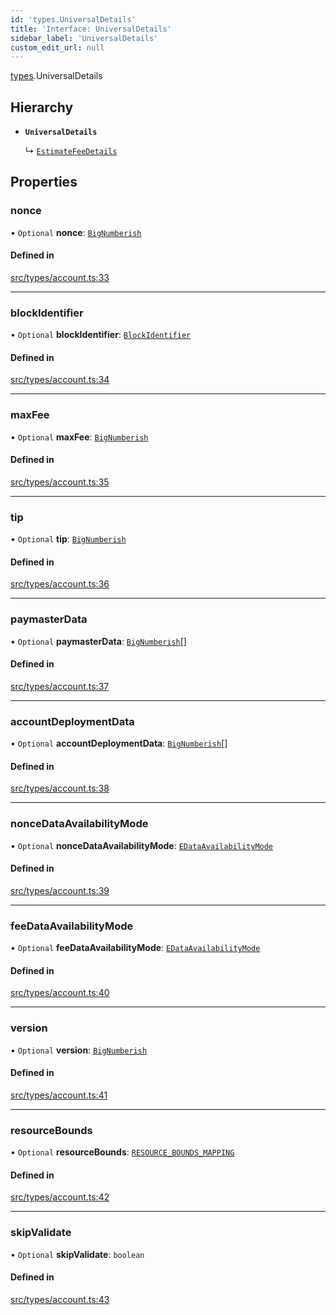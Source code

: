 ```yaml
---
id: 'types.UniversalDetails'
title: 'Interface: UniversalDetails'
sidebar_label: 'UniversalDetails'
custom_edit_url: null
---
```


[types](../namespaces/types.md).UniversalDetails

## Hierarchy

- **`UniversalDetails`**

  ↳ [`EstimateFeeDetails`](types.EstimateFeeDetails.md)

## Properties

### nonce

• `Optional` **nonce**: [`BigNumberish`](../namespaces/types.md#bignumberish)

#### Defined in

[src/types/account.ts:33](https://github.com/starknet-io/starknet.js/blob/v6.23.1/src/types/account.ts#L33)

---

### blockIdentifier

• `Optional` **blockIdentifier**: [`BlockIdentifier`](../namespaces/types.md#blockidentifier)

#### Defined in

[src/types/account.ts:34](https://github.com/starknet-io/starknet.js/blob/v6.23.1/src/types/account.ts#L34)

---

### maxFee

• `Optional` **maxFee**: [`BigNumberish`](../namespaces/types.md#bignumberish)

#### Defined in

[src/types/account.ts:35](https://github.com/starknet-io/starknet.js/blob/v6.23.1/src/types/account.ts#L35)

---

### tip

• `Optional` **tip**: [`BigNumberish`](../namespaces/types.md#bignumberish)

#### Defined in

[src/types/account.ts:36](https://github.com/starknet-io/starknet.js/blob/v6.23.1/src/types/account.ts#L36)

---

### paymasterData

• `Optional` **paymasterData**: [`BigNumberish`](../namespaces/types.md#bignumberish)[]

#### Defined in

[src/types/account.ts:37](https://github.com/starknet-io/starknet.js/blob/v6.23.1/src/types/account.ts#L37)

---

### accountDeploymentData

• `Optional` **accountDeploymentData**: [`BigNumberish`](../namespaces/types.md#bignumberish)[]

#### Defined in

[src/types/account.ts:38](https://github.com/starknet-io/starknet.js/blob/v6.23.1/src/types/account.ts#L38)

---

### nonceDataAvailabilityMode

• `Optional` **nonceDataAvailabilityMode**: [`EDataAvailabilityMode`](../namespaces/types.RPC.RPCSPEC07.API.md#edataavailabilitymode-1)

#### Defined in

[src/types/account.ts:39](https://github.com/starknet-io/starknet.js/blob/v6.23.1/src/types/account.ts#L39)

---

### feeDataAvailabilityMode

• `Optional` **feeDataAvailabilityMode**: [`EDataAvailabilityMode`](../namespaces/types.RPC.RPCSPEC07.API.md#edataavailabilitymode-1)

#### Defined in

[src/types/account.ts:40](https://github.com/starknet-io/starknet.js/blob/v6.23.1/src/types/account.ts#L40)

---

### version

• `Optional` **version**: [`BigNumberish`](../namespaces/types.md#bignumberish)

#### Defined in

[src/types/account.ts:41](https://github.com/starknet-io/starknet.js/blob/v6.23.1/src/types/account.ts#L41)

---

### resourceBounds

• `Optional` **resourceBounds**: [`RESOURCE_BOUNDS_MAPPING`](../namespaces/types.RPC.RPCSPEC07.API.SPEC.md#resource_bounds_mapping)

#### Defined in

[src/types/account.ts:42](https://github.com/starknet-io/starknet.js/blob/v6.23.1/src/types/account.ts#L42)

---

### skipValidate

• `Optional` **skipValidate**: `boolean`

#### Defined in

[src/types/account.ts:43](https://github.com/starknet-io/starknet.js/blob/v6.23.1/src/types/account.ts#L43)
